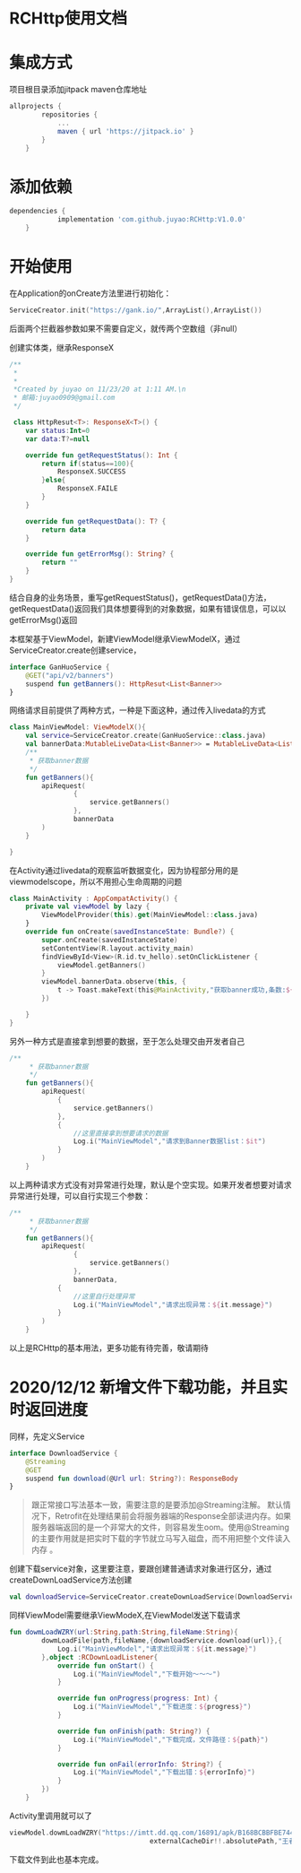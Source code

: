# RCHttp使用文档

# 集成方式

项目根目录添加jitpack maven仓库地址

```groovy
allprojects {
		repositories {
			...
			maven { url 'https://jitpack.io' }
		}
	}
```

# 添加依赖

```groovy
dependencies {
	        implementation 'com.github.juyao:RCHttp:V1.0.0'
	}
```

# 开始使用

在Application的onCreate方法里进行初始化：

```kotlin
ServiceCreator.init("https://gank.io/",ArrayList(),ArrayList())
```

后面两个拦截器参数如果不需要自定义，就传两个空数组（非null）

创建实体类，继承ResponseX



```kotlin
/**
 *
 *
 *Created by juyao on 11/23/20 at 1:11 AM.\n
 * 邮箱:juyao0909@gmail.com
 */

 class HttpResut<T>: ResponseX<T>() {
    var status:Int=0
    var data:T?=null

    override fun getRequestStatus(): Int {
        return if(status==100){
            ResponseX.SUCCESS
        }else{
            ResponseX.FAILE
        }
    }

    override fun getRequestData(): T? {
        return data
    }

    override fun getErrorMsg(): String? {
        return ""
    }
}
```

结合自身的业务场景，重写getRequestStatus()，getRequestData()方法，getRequestData()返回我们具体想要得到的对象数据，如果有错误信息，可以以getErrorMsg()返回

本框架基于ViewModel，新建ViewModel继承ViewModelX，通过ServiceCreator.create创建service，

```kotlin
interface GanHuoService {
    @GET("api/v2/banners")
    suspend fun getBanners(): HttpResut<List<Banner>>
}
```

网络请求目前提供了两种方式，一种是下面这种，通过传入livedata的方式

```kotlin
class MainViewModel: ViewModelX(){
    val service=ServiceCreator.create(GanHuoService::class.java)
    val bannerData:MutableLiveData<List<Banner>> = MutableLiveData<List<Banner>>()
    /**
     * 获取banner数据
     */
    fun getBanners(){
        apiRequest(
                {
                    service.getBanners()
                },
                bannerData
        )
    }

}
```

在Activity通过livedata的观察监听数据变化，因为协程部分用的是viewmodelscope，所以不用担心生命周期的问题

```kotlin
class MainActivity : AppCompatActivity() {
    private val viewModel by lazy {
        ViewModelProvider(this).get(MainViewModel::class.java)
    }
    override fun onCreate(savedInstanceState: Bundle?) {
        super.onCreate(savedInstanceState)
        setContentView(R.layout.activity_main)
        findViewById<View>(R.id.tv_hello).setOnClickListener {
            viewModel.getBanners()
        }
        viewModel.bannerData.observe(this, {
            t -> Toast.makeText(this@MainActivity,"获取banner成功,条数:${t.size}",Toast.LENGTH_LONG).show()
        })

    }
}
```

另外一种方式是直接拿到想要的数据，至于怎么处理交由开发者自己

```kotlin
/**
     * 获取banner数据
     */
    fun getBanners(){
        apiRequest(
            {
                service.getBanners()
            },
            {
                //这里直接拿到想要请求的数据
                Log.i("MainViewModel","请求到Banner数据list：$it")
            }
        )
    }
```

以上两种请求方式没有对异常进行处理，默认是个空实现。如果开发者想要对请求异常进行处理，可以自行实现三个参数：

```kotlin
/**
     * 获取banner数据
     */
    fun getBanners(){
        apiRequest(
                {
                    service.getBanners()
                },
                bannerData,
            {
                //这里自行处理异常
                Log.i("MainViewModel","请求出现异常：${it.message}")
            }
        )
    }
```

以上是RCHttp的基本用法，更多功能有待完善，敬请期待

# 2020/12/12  新增文件下载功能，并且实时返回进度

同样，先定义Service

```kotlin
interface DownloadService {
    @Streaming
    @GET
    suspend fun download(@Url url: String?): ResponseBody
}
```

> 跟正常接口写法基本一致，需要注意的是要添加@Streaming注解。
默认情况下，Retrofit在处理结果前会将服务器端的Response全部读进内存。如果服务器端返回的是一个非常大的文件，则容易发生oom。使用@Streaming的主要作用就是把实时下载的字节就立马写入磁盘，而不用把整个文件读入内存
。

创建下载service对象，这里要注意，要跟创建普通请求对象进行区分，通过createDownLoadService方法创建

```kotlin
val downloadService=ServiceCreator.createDownLoadService(DownloadService::class.java)
```

同样ViewModel需要继承ViewModeX,在ViewModel发送下载请求

```kotlin
fun dowmLoadWZRY(url:String,path:String,fileName:String){
        dowmLoadFile(path,fileName,{downloadService.download(url)},{
            Log.i("MainViewModel","请求出现异常：${it.message}")
        },object :RCDownLoadListener{
            override fun onStart() {
                Log.i("MainViewModel","下载开始～～～")
            }

            override fun onProgress(progress: Int) {
                Log.i("MainViewModel","下载进度：${progress}")
            }

            override fun onFinish(path: String?) {
                Log.i("MainViewModel","下载完成，文件路径：${path}")
            }

            override fun onFail(errorInfo: String?) {
                Log.i("MainViewModel","下载出错：${errorInfo}")
            }
        })
    }
```

Activity里调用就可以了

```kotlin
viewModel.dowmLoadWZRY("https://imtt.dd.qq.com/16891/apk/B168BCBBFBE744DA4404C62FD18FFF6F.apk?fsname=com.tencent.tmgp.sgame_1.61.1.6_61010601.apk",
                                   externalCacheDir!!.absolutePath,"王者荣耀.apk")
```

下载文件到此也基本完成。